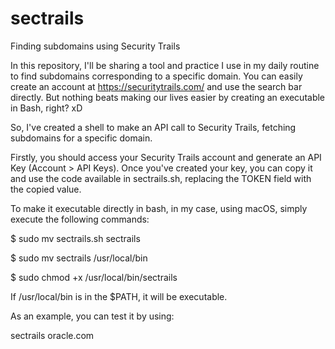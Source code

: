 # sectrails
Finding subdomains using Security Trails


In this repository, I'll be sharing a tool and practice I use in my daily routine to find subdomains corresponding to a specific domain.
You can easily create an account at https://securitytrails.com/ and use the search bar directly. But nothing beats making our lives easier by creating an executable in Bash, right? xD

So, I've created a shell to make an API call to Security Trails, fetching subdomains for a specific domain.

Firstly, you should access your Security Trails account and generate an API Key (Account > API Keys). Once you've created your key, you can copy it and use the code available in sectrails.sh, replacing the TOKEN field with the copied value.

To make it executable directly in bash, in my case, using macOS, simply execute the following commands:

$ sudo mv sectrails.sh sectrails

$ sudo mv sectrails /usr/local/bin

$ sudo chmod +x /usr/local/bin/sectrails

If /usr/local/bin is in the $PATH, it will be executable.

As an example, you can test it by using:

sectrails oracle.com
